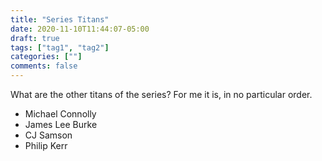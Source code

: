 ```yaml
---
title: "Series Titans"
date: 2020-11-10T11:44:07-05:00
draft: true
tags: ["tag1", "tag2"]
categories: [""]
comments: false
---
```

What are the other titans of the series? For me it is, in no particular order.
- Michael Connolly
- James Lee Burke
- CJ Samson
- Philip Kerr
